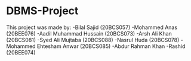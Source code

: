 # DBMS-Project
This project was made by:
-Bilal Sajid (20BCS057)
-Mohammed Anas (20BEE076)
-Aadil Muhammad Hussain (20BCS073)
-Arsh Ali Khan (20BCS081)
-Syed Ali Mujtaba (20BCS088)
-Nasrul Huda (20BCS078)
-Mohammed Ehtesham Anwar (20BCS085)
-Abdur Rahman Khan
-Rashid (20BEE074)
